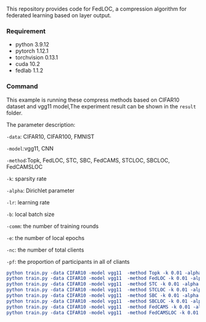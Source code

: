 This repository provides code for FedLOC, a compression algorithm for federated learning based on layer output.

### Requirement

* python 3.9.12
* pytorch 1.12.1
* torchvision 0.13.1
* cuda 10.2
* fedlab 1.1.2

### Command

This example is running these compress methods based on CIFAR10 dataset and vgg11 model,The experiment result can be shown in the `result` folder.

The parameter description:

`-data`: CIFAR10, CIFAR100, FMNIST

`-model`:vgg11, CNN

`-method`:Topk, FedLOC, STC, SBC, FedCAMS, STCLOC, SBCLOC, FedCAMSLOC

`-k`: sparsity rate

`-alpha`: Dirichlet parameter

`-lr`: learning rate

`-b`: local batch size

`-comm`: the number of training rounds

`-e`: the number of local epochs

`-nc`: the number of total clients

`-pf`: the proportion of participants in all of cliants

```cmake
python train.py -data CIFAR10 -model vgg11  -method Topk -k 0.01 -alpha 1.0 -b 32 -lr 0.01 -comm 200 -e 5 -nc 100 -pf 0.1
python train.py -data CIFAR10 -model vgg11  -method FedLOC -k 0.01 -alpha 1.0 -b 32 -lr 0.01 -comm 200 -e 5 -nc 100 -pf 0.1
python train.py -data CIFAR10 -model vgg11  -method STC -k 0.01 -alpha 1.0 -b 32 -lr 0.01 -comm 200 -e 5 -nc 100 -pf 0.1
python train.py -data CIFAR10 -model vgg11  -method STCLOC -k 0.01 -alpha 1.0 -b 32 -lr 0.01 -comm 200 -e 5 -nc 100 -pf 0.1
python train.py -data CIFAR10 -model vgg11  -method SBC -k 0.01 -alpha 1.0 -b 32 -lr 0.01 -comm 200 -e 5 -nc 100 -pf 0.1
python train.py -data CIFAR10 -model vgg11  -method SBCLOC -k 0.01 -alpha 1.0 -b 32 -lr 0.01 -comm 200 -e 5 -nc 100 -pf 0.1
python train.py -data CIFAR10 -model vgg11  -method FedCAMS -k 0.01 -alpha 1.0 -b 32 -lr 0.01 -comm 200 -e 5 -nc 100 -pf 0.1
python train.py -data CIFAR10 -model vgg11  -method FedCAMSLOC -k 0.01 -alpha 1.0 -b 32 -lr 0.01 -comm 200 -e 5 -nc 100 -pf 0.1
```
